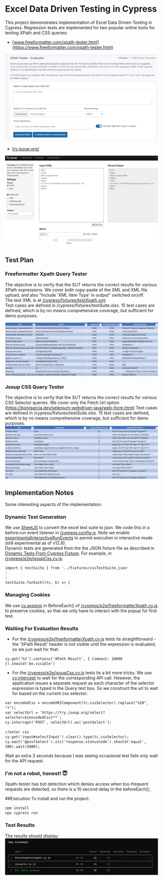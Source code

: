 # Excel Data Driven Testing in Cypress

This project demonstrates implementation of Excel Data Driven Testing in Cypress. Regression tests are implemented for two popular online tools for testing XPath and CSS queries:

- [www.freeformatter.com/xpath-tester.html](https://www.freeformatter.com/xpath-tester.html)  
  
![xpath-tester](/images/xpath-tester.JPG)

- [try.jsoup.org/](https://try.jsoup.org/)  
  
![jsoup](/images/jsoup.JPG)


## Test Plan
### Freeformatter Xpath Query Tester

The objective is to verify that the SUT returns the correct results for various XPath expressions. We cover both copy-paste of the XML and XML file upload, and also "Include 'XML Item Type' in output" switched on/off.  
The test XML is at [/cypress/fixtures/testXpath.xml](/cypress/fixtures/testXpath.xml)  
Test cases are defined in /cypress/fixtures/testSuite.xlsx.
15 test cases are defined, which is by no means comprehensive coverage, but sufficient for demo purposes.

![excel-xpath](/images/excel-xpath.JPG)

### Jsoup CSS Query Tester
The objective is to verify that the SUT returns the correct results for various CSS Selector queries. We cover only the Fetch Url option (https://bonigarcia.dev/selenium-webdriver-java/web-form.html)
Test cases are defined in /cypress/fixtures/testSuite.xlsx.
15 test cases are defined, which is by no means comprehensive coverage, but sufficient for demo purposes.
![excel-css](/images/excel-css.JPG)

## Implementation Notes
Some interesting aspects of the implementation:  
### Dynamic Test Generation
We use [SheetJS](https://www.npmjs.com/package/xlsx) to convert the excel test suite to json. We code this in a before:run event listener in  [/cypress.config.js](/cypress.config.js). Note we enable [experimentalInteractiveRunEvents](https://docs.cypress.io/guides/references/experiments) to permit execution in interactive mode (still experimental as of v12.8).  
Dynamic tests are generated from the the JSON fixture file as described in [Dynamic Tests From Cypress Fixture](https://glebbahmutov.com/blog/dynamic-tests-from-fixture/). 
For example, in [/cypress/e2e/jsoupCss.cy.js](/cypress/e2e/jsoupCss.cy.js):  
```
import { testSuite } from '../fixtures/cssTestSuite.json'
:
:
testSuite.forEach((tc, k) => {

```

### Managing Cookies
We use [cy.session](https://docs.cypress.io/api/commands/session) in BeforeEach() of [/cypress/e2e/freeformatterXpath.cy.js](/cypress/e2e/freeformatterXpath.cy.js) to preserve cookies, so that we only have to interact with the popup for first test.

### Waiting For Evaluation Results
- For the [/cypress/e2e/freeformatterXpath.cy.js](/cypress/e2e/freeformatterXpath.cy.js) tests its straightforward - the 'XPath Result' header is not visible until the expression is evaluated, so we just wait for that:
```
cy.get('h2').contains('XPath Result', { timeout: 10000 }).should('be.visible')
```

- For the [/cypress/e2e/jsoupCss.cy.js](/cypress/e2e/jsoupCss.cy.js) tests its a bit more tricky. We use [cy.intercept](https://docs.cypress.io/api/commands/intercept) to wait for the corresponding API call. However, the application issues a separate request as each character of the selector expression is typed in the Query text box. So we construct the url to wait for based on the current css selector:
```
var encodedCss = encodeURIComponent(tc.cssSelector).replace("%20", "+");
var selectUrl = `https://try.jsoup.org/select?selector=${encodedCss}**`;
cy.intercept('POST', selectUrl).as('postSelect');

//enter css
cy.get('input#selectInput').clear().type(tc.cssSelector);
cy.wait('@postSelect').its('response.statusCode').should('equal', 200).wait(3000);
```
Wait an extra 3 seconds because I was seeing occasional test fails only wait for the API request.

### I'm not a robot, honest! :innocent:
Xpath-tester has bot detection which denies access when too-frequent requests are detected, so there is a 10 second delay in the beforeEach();

##Execution
To install and run the project:
```
npm install
npx cypress run
```

### Test Results
The results should display:  
![run finished](/images/run-finished.JPG)
